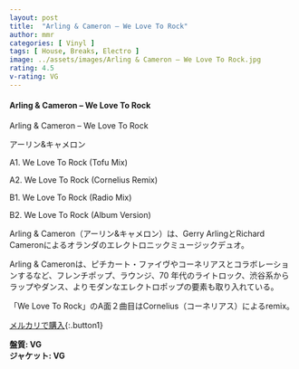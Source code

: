 ```yaml
---
layout: post
title:  "Arling & Cameron – We Love To Rock"
author: mmr
categories: [ Vinyl ]
tags: [ House, Breaks, Electro ]
image: ../assets/images/Arling & Cameron – We Love To Rock.jpg
rating: 4.5
v-rating: VG
---
```


#### Arling & Cameron – We Love To Rock

Arling & Cameron – We Love To Rock

アーリン&キャメロン

A1. We Love To Rock (Tofu Mix)

A2. We Love To Rock (Cornelius Remix)

B1. We Love To Rock (Radio Mix)

B2. We Love To Rock (Album Version)

Arling & Cameron（アーリン&キャメロン）は、Gerry ArlingとRichard Cameronによるオランダのエレクトロニックミュージックデュオ。

Arling & Cameronは、ピチカート・ファイヴやコーネリアスとコラボレーションするなど、フレンチポップ、ラウンジ、70 年代のライトロック、渋谷系からラップやダンス、よりモダンなエレクトロポップの要素も取り入れている。

「We Love To Rock」のA面２曲目はCornelius（コーネリアス）によるremix。

[メルカリで購入](https://jp.mercari.com/item/m48539410251?afid=6142608987){:.button1}

<div class="mt-4 mb-4 d-flex align-items-center">
<strong class="mr-1">盤質: VG</strong>
</div>
<div class="mt-4 mb-4 d-flex align-items-center">
<strong class="mr-1">ジャケット: VG</strong>
</div>
